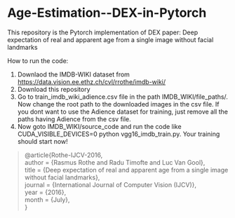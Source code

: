 # Age-Estimation--DEX-in-Pytorch
This repository is the Pytorch implementation of DEX paper: 
Deep expectation of real and apparent age from a single image without facial landmarks

How to run the code:
1. Downlaod the IMDB-WIKI dataset from https://data.vision.ee.ethz.ch/cvl/rrothe/imdb-wiki/
2. Download this repository
3. Go to train_imdb_wiki_adience.csv file in the path IMDB_WIKI/file_paths/. Now change the root path to the downloaded images in the csv file. If you dont want to use the Adience dataset for training, just remove all the paths having Adience from the csv file.
4. Now goto IMDB_WIKI/source_code and run the code like CUDA_VISIBLE_DEVICES=0 python vgg16_imdb_train.py. Your training should start now!


>@article{Rothe-IJCV-2016,  
  author = {Rasmus Rothe and Radu Timofte and Luc Van Gool},  
  title = {Deep expectation of real and apparent age from a single image without facial landmarks},  
  journal = {International Journal of Computer Vision (IJCV)},  
  year = {2016},  
  month = {July},  
}
